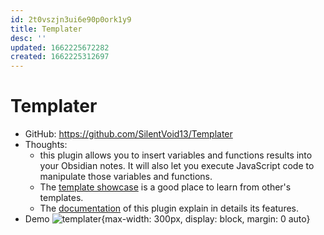 ```yaml
---
id: 2t0vszjn3ui6e90p0ork1y9
title: Templater
desc: ''
updated: 1662225672282
created: 1662225312697
---
```

# Templater

- GitHub: https://github.com/SilentVoid13/Templater
- Thoughts:
    - this plugin allows you to insert variables and functions results into your Obsidian notes. It will also let you execute JavaScript code to manipulate those variables and functions.
    - The [template showcase](https://github.com/SilentVoid13/Templater/discussions/categories/templates-showcase) is a good place to learn from other's templates.
    - The [documentation](https://silentvoid13.github.io/Templater/) of this plugin explain in details its features.
- Demo ![templater](https://raw.githubusercontent.com/SilentVoid13/Templater/master/imgs/templater_demo.gif){max-width: 300px, display: block, margin: 0 auto}